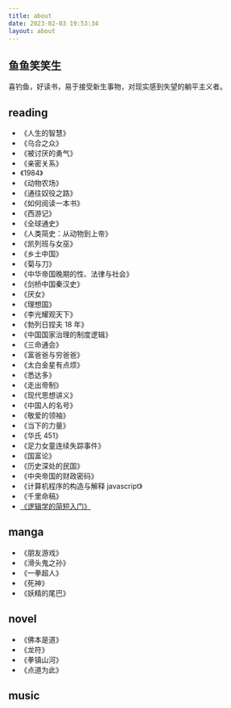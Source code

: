 ```yaml
---
title: about
date: 2023-02-03 19:53:34
layout: about
---
```


## 鱼鱼笑笑生

<!--
 目标:介绍自己，要求，幽默诙谐，有特点 。
 要求，模仿，史记人物介绍的写法？
-->

<!-- 一个兴趣使然的钓鱼佬,喜欢阅读， -->

喜钓鱼，好读书，易于接受新生事物，对现实感到失望的躺平主义者。

## reading

- 《人生的智慧》
- 《乌合之众》
- 《被讨厌的勇气》
- 《亲密关系》
- 《1984》
- 《动物农场》
- 《通往奴役之路》
- 《如何阅读一本书》
- 《西游记》
- 《全球通史》
- 《人类简史：从动物到上帝》
- 《凯列班与女巫》
- 《乡土中国》
- 《菊与刀》
- 《中华帝国晚期的性、法律与社会》
- 《剑桥中国秦汉史》
- 《厌女》
- 《理想国》
- 《李光耀观天下》
- 《勃列日捏夫 18 年》
- 《中国国家治理的制度逻辑》
- 《三命通会》
- 《富爸爸与穷爸爸》
- 《太白金星有点烦》
- 《悉达多》
- 《走出帝制》
- 《现代思想讲义》
- 《中国人的名号》
- 《敬爱的领袖》
- 《当下的力量》
- 《华氏 451》
- 《足力女童连续失踪事件》
- 《国富论》
- 《历史深处的民国》
- 《中央帝国的财政密码》
- 《计算机程序的构造与解释 javascript》
- 《千里命稿》
- [《逻辑学的简短入门》](https://wxflogic.gitbook.io/logic)

## manga

- 《朋友游戏》
- 《滑头鬼之孙》
- 《一拳超人》
- 《死神》
- 《妖精的尾巴》

## novel

- 《佛本是道》
- 《龙符》
- 《拳镇山河》
- 《点道为此》

## music
